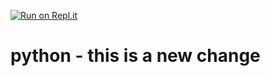 [![Run on Repl.it](https://repl.it/badge/github/johnstoncr/python)](https://repl.it/github/johnstoncr/python)
# python - this is a new change
